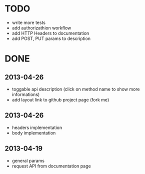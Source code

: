 # TODO

 - write more tests
 - add authorizathion workflow
 - add HTTP Headers to documentation
 - add POST, PUT params to description

# DONE
## 2013-04-26
 - toggable api description (click on method name to show more informations)
 - add layout link to github project page (fork me)

## 2013-04-26
 - headers implementation
 - body implementation

## 2013-04-19
 - general params
 - request API from documentation page
